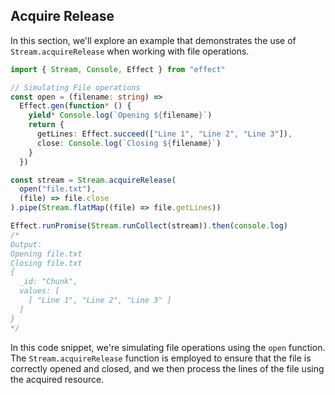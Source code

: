 ## Acquire Release

In this section, we'll explore an example that demonstrates the use of `Stream.acquireRelease` when working with file operations.

```ts twoslash
import { Stream, Console, Effect } from "effect"

// Simulating File operations
const open = (filename: string) =>
  Effect.gen(function* () {
    yield* Console.log(`Opening ${filename}`)
    return {
      getLines: Effect.succeed(["Line 1", "Line 2", "Line 3"]),
      close: Console.log(`Closing ${filename}`)
    }
  })

const stream = Stream.acquireRelease(
  open("file.txt"),
  (file) => file.close
).pipe(Stream.flatMap((file) => file.getLines))

Effect.runPromise(Stream.runCollect(stream)).then(console.log)
/*
Output:
Opening file.txt
Closing file.txt
{
  _id: "Chunk",
  values: [
    [ "Line 1", "Line 2", "Line 3" ]
  ]
}
*/
```

In this code snippet, we're simulating file operations using the `open` function. The `Stream.acquireRelease` function is employed to ensure that the file is correctly opened and closed, and we then process the lines of the file using the acquired resource.
